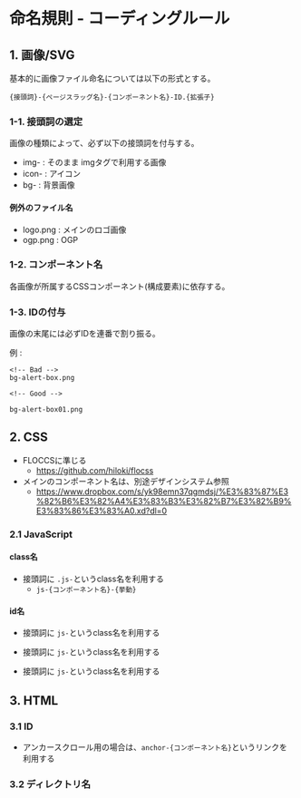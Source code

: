 # 命名規則 - コーディングルール

## 1. 画像/SVG

基本的に画像ファイル命名については以下の形式とする。

```
{接頭詞}-{ページスラッグ名}-{コンポーネント名}-ID.{拡張子}
```

### 1-1. 接頭詞の選定

画像の種類によって、必ず以下の接頭詞を付与する。

* img- : そのまま imgタグで利用する画像
* icon- : アイコン
* bg- : 背景画像

#### 例外のファイル名
* logo.png : メインのロゴ画像
* ogp.png : OGP

### 1-2. コンポーネント名

各画像が所属するCSSコンポーネント(構成要素)に依存する。


### 1-3. IDの付与

画像の末尾には必ずIDを連番で割り振る。

例 : 
``` 
<!-- Bad -->
bg-alert-box.png

<!-- Good -->

bg-alert-box01.png
```


## 2. CSS

* FLOCCSに準じる
  * https://github.com/hiloki/flocss
* メインのコンポーネント名は、別途デザインシステム参照
  * https://www.dropbox.com/s/yk98emn37qgmdsj/%E3%83%87%E3%82%B6%E3%82%A4%E3%83%B3%E3%82%B7%E3%82%B9%E3%83%86%E3%83%A0.xd?dl=0

### 2.1 JavaScript

#### class名
* 接頭詞に ```.js-```というclass名を利用する
  * ```js-{コンポーネント名}-{挙動}```

#### id名
* 接頭詞に ```js-```というclass名を利用する


* 接頭詞に ```js-```というclass名を利用する
* 接頭詞に ```js-```というclass名を利用する

## 3. HTML

### 3.1 ID
* アンカースクロール用の場合は、```anchor-{コンポーネント名}```というリンクを利用する

### 3.2 ディレクトリ名
